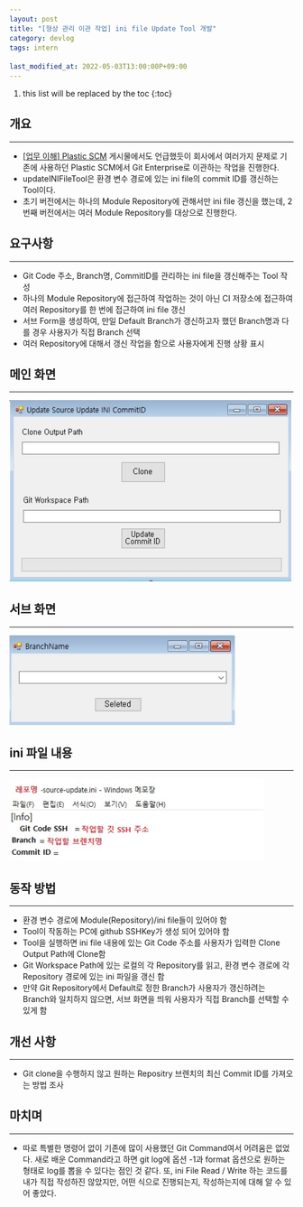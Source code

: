 ```yaml
---
layout: post
title: "[형상 관리 이관 작업] ini file Update Tool 개발"
category: devlog
tags: intern

last_modified_at: 2022-05-03T13:00:00P+09:00
---
```


1. this list will be replaced by the toc
{:toc}

## 개요
---
+ [[업무 이해] Plastic SCM](https://inseonyun.github.io/devlog/2022/04/29/intern-1.html) 게시물에서도 언급했듯이 회사에서 여러가지 문제로 기존에 사용하던 Plastic SCM에서 Git Enterprise로 이관하는 작업을 진행한다. 
+ updateINIFileTool은 환경 변수 경로에 있는 ini file의 commit ID를 갱신하는 Tool이다.
+ 초기 버전에서는 하나의 Module Repository에 관해서만 ini file 갱신을 했는데, 2번째 버전에서는 여러 Module Repository를 대상으로 진행한다.

## 요구사항
---
+ Git Code 주소, Branch명, CommitID를 관리하는 ini file을 갱신해주는 Tool 작성
+ 하나의 Module Repository에 접근하여 작업하는 것이 아닌 CI 저장소에 접근하여 여러 Repository를 한 번에 접근하여 ini file 갱신
+ 서브 Form을 생성하여, 만일 Default Branch가 갱신하고자 했던 Branch명과 다를 경우 사용자가 직접 Branch 선택
+ 여러 Repository에 대해서 갱신 작업을 함으로 사용자에게 진행 상황 표시


## 메인 화면
---
<img src="/assets/img/post-img/intern/2022-05-03-intern-5/updateINITool.jpg" width=500>

## 서브 화면
---
<img src="/assets/img/post-img/intern/2022-05-03-intern-5/updateINITool2.jpg" width=400>

## ini 파일 내용
---
<img src="/assets/img/post-img/intern/2022-05-03-intern-5/inifile.jpg" width=450>

## 동작 방법
---
+ 환경 변수 경로에 Module(Repository)/ini file들이 있어야 함
+ Tool이 작동하는 PC에 github SSHKey가 생성 되어 있어야 함
+ Tool을 실행하면 ini file 내용에 있는 Git Code 주소를 사용자가 입력한 Clone Output Path에 Clone함
+ Git Workspace Path에 있는 로컬의 각 Repository를 읽고, 환경 변수 경로에 각 Repository 경로에 있는 ini 파일을 갱신 함
+ 만약 Git Repository에서 Default로 정한 Branch가 사용자가 갱신하려는 Branch와 일치하지 않으면, 서브 화면을 띄워 사용자가 직접 Branch를 선택할 수 있게 함

## 개선 사항
---
+ Git clone을 수행하지 않고 원하는 Repositry 브렌치의 최신 Commit ID를 가져오는 방법 조사

## 마치며
---
+ 따로 특별한 명령어 없이 기존에 많이 사용했던 Git Command여서 어려움은 없었다. 새로 배운 Command라고 하면 git log에 옵션 -1과 format 옵션으로 원하는 형태로 log를 뽑을 수 있다는 점인 것 같다. 또, ini File Read / Write 하는 코드를 내가 직접 작성하진 않았지만, 어떤 식으로 진행되는지, 작성하는지에 대해 알 수 있어 좋았다. 